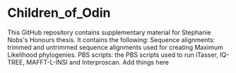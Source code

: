 # Children_of_Odin
This GitHub repository contains supplementary material for Stephanie Nobs's Honours thesis.
It contains the following:
  Sequence alignments: trimmed and untrimmed sequence alignments used for creating Maximum Likelihood phylogenies.
  PBS scripts: the PBS scripts used to run iTasser, IQ-TREE, MAFFT-L-INSI and Interproscan. 
  Add things here
